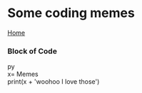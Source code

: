 <h1> Some coding memes</h1>
<a href="README.md">Home</a>
<h3>Block of Code</h3>
<div>
py<br>
x= Memes<br>
print(x + 'woohoo I love those')</div>
